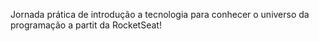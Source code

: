 Jornada prática de introdução a tecnologia para conhecer o universo da programação a partit da RocketSeat!